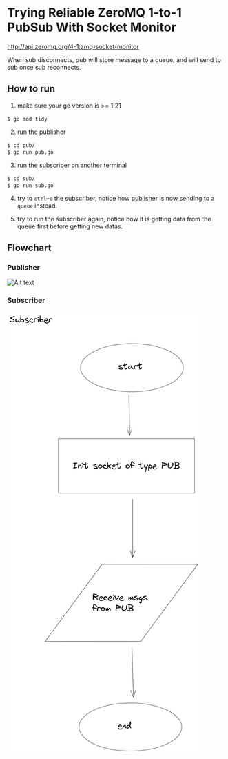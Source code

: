 # Trying Reliable ZeroMQ 1-to-1 PubSub With Socket Monitor

http://api.zeromq.org/4-1:zmq-socket-monitor

When sub disconnects, pub will store message to a queue, and will send to sub once sub reconnects.

## How to run

1. make sure your go version is >= 1.21
```
$ go mod tidy
```

2. run the publisher
```
$ cd pub/
$ go run pub.go
```

3. run the subscriber on another terminal
```
$ cd sub/
$ go run sub.go
```

4. try to `ctrl+c` the subscriber, notice how publisher is now sending to a `queue` instead.

5. try to run the subscriber again, notice how it is getting data from the queue first before getting new datas.

## Flowchart

### Publisher
![Alt text](assets/publisher-flowchart.png?raw=true "Publisher Flowchart")

### Subscriber
![Alt text](assets/subscriber-flowchart.png?raw=true "Subscriber Flowchart")